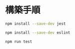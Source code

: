 # 構築手順

```sh
npm install --save-dev jest
```

```sh
npm install --save-dev eslint
```

```sh
npm run test
```